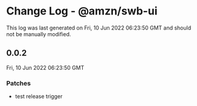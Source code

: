 # Change Log - @amzn/swb-ui

This log was last generated on Fri, 10 Jun 2022 06:23:50 GMT and should not be manually modified.

## 0.0.2
Fri, 10 Jun 2022 06:23:50 GMT

### Patches

- test release trigger

